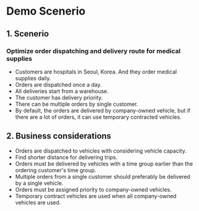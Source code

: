 # Demo Scenerio

## 1. Scenerio

### Optimize order dispatching and delivery route for medical supplies

* Customers are hospitals in Seoul, Korea. And they order medical supplies daily.
* Orders are dispatched once a day.
* All deliveries start from a warehouse.
* The customer has delivery priority.
* There can be multiple orders by single customer.
* By default, the orders are delivered by company-owned vehicle,
    but if there are a lot of orders, it can use temporary contracted vehicles.


## 2. Business considerations

* Orders are dispatched to vehicles with considering vehicle capacity.
* Find shorter distance for delivering trips.
* Orders must be delivered by vehicles with a time group earlier than the ordering customer's time group.
* Multiple orders from a single customer should preferably be delivered by a single vehicle.
* Orders must be assigned priority to company-owned vehicles.
* Temporary contract vehicles are used when all company-owned vehicles are used.